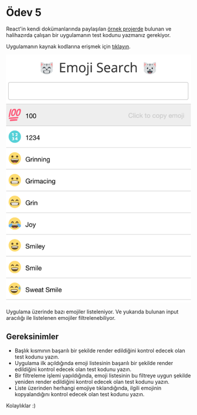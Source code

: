 # Ödev 5

React'in kendi dokümanlarında paylaşılan [örnek projerde](https://tr.reactjs.org/community/examples.html) bulunan ve halihazırda çalışan bir uygulamanın test kodunu yazmanız gerekiyor.

Uygulamanın kaynak kodlarına erişmek için [tıklayın](https://drive.google.com/drive/folders/1bOYL7qxqD6VmANC7O-woqni5EFclpmJO?usp=sharing).


![preview](https://raw.githubusercontent.com/Kodluyoruz/taskforce/main/react-patika/odev5/figures/preview.png)

Uygulama üzerinde bazı emojiler listeleniyor. Ve yukarıda bulunan input aracılığı ile listelenen emojiler filtrelenebiliyor.

## Gereksinimler
-  Başlık kısmının başarılı bir şekilde render edildiğini kontrol edecek olan test kodunu yazın.
-  Uygulama ilk açıldığında emoji listesinin başarılı bir şekilde render edildiğini kontrol edecek olan test kodunu yazın.
-  Bir filtreleme işlemi yapıldığında, emoji listesinin bu filtreye uygun şekilde yeniden render edildiğini kontrol edecek olan test kodunu yazın.
-  Liste üzerinden herhangi emojiye tıklandığında, ilgili emojinin kopyalandığını kontrol edecek olan test kodunu yazın.

Kolaylıklar :)
